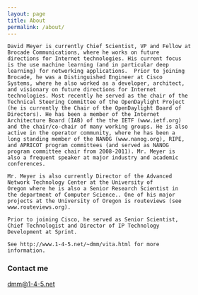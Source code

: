 ```yaml
---
layout: page
title: About
permalink: /about/
---
```



	David Meyer is currently Chief Scientist, VP and Fellow at
	Brocade Communications, where he works on future
	directions for Internet technologies. His current focus
	is the use machine learning (and in particular deep
	learning) for networking applications.  Prior to joining
	Brocade, he was a Distinguished Engineer at Cisco
	Systems, where he also worked as a developer, architect,
	and visionary on future directions for Internet
	technologies. Most recently he served as the chair of the
	Technical Steering Committee of the OpenDaylight Project
	(he is currently the Chair of the OpenDaylight Board of
	Directors). He has been a member of the Internet
	Architecture Board (IAB) of the the IETF (www.ietf.org)
	and the chair/co-chair of many working groups. He is also
	active in the operator community, where he has been a
	long standing member of the NANOG (www.nanog.org), RIPE,
	and APRICOT program committees (and served as NANOG
	program committee chair from 2008-2011). Mr. Meyer is
	also a frequent speaker at major industry and academic
	conferences. 

	Mr. Meyer is also currently Director of the Advanced
	Network Technology Center at the University of
	Oregon where he is also a Senior Research Scientist in
	the department of Computer Science.. One of his major
	projects at the University of Oregon is routeviews (see
	www.routeviews.org). 

	Prior to joining Cisco, he served as Senior Scientist,
	Chief Technologist and Director of IP Technology
	Development at Sprint. 

	See http://www.1-4-5.net/~dmm/vita.html for more
	information. 


### Contact me

[dmm@1-4-5.net](mailto:dmm@1-4-5.net)

